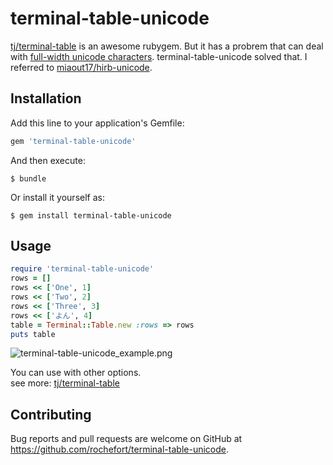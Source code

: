 # terminal-table-unicode

[tj/terminal-table](https://github.com/tj/terminal-table) is an awesome rubygem. But it has a probrem that can deal with [full-width unicode characters](https://en.wikipedia.org/wiki/Halfwidth_and_fullwidth_forms#Fullwidth_form). terminal-table-unicode solved that.
I referred to [miaout17/hirb-unicode](https://github.com/miaout17/hirb-unicode).  

## Installation

Add this line to your application's Gemfile:

```ruby
gem 'terminal-table-unicode'
```

And then execute:

    $ bundle

Or install it yourself as:

    $ gem install terminal-table-unicode

## Usage

```ruby
require 'terminal-table-unicode'
rows = []
rows << ['One', 1]
rows << ['Two', 2]
rows << ['Three', 3]
rows << ['よん', 4]
table = Terminal::Table.new :rows => rows
puts table
```

![terminal-table-unicode_example.png](https://gist.githubusercontent.com/rochefort/8ea4a216dca2194b9411/raw/e0ce829b02e3808a6484f5738fc5476f02601df5/terminal-table-unicode_example.png)  


You can use with other options.   
see more: [tj/terminal-table](https://github.com/tj/terminal-table)

## Contributing

Bug reports and pull requests are welcome on GitHub at https://github.com/rochefort/terminal-table-unicode.
